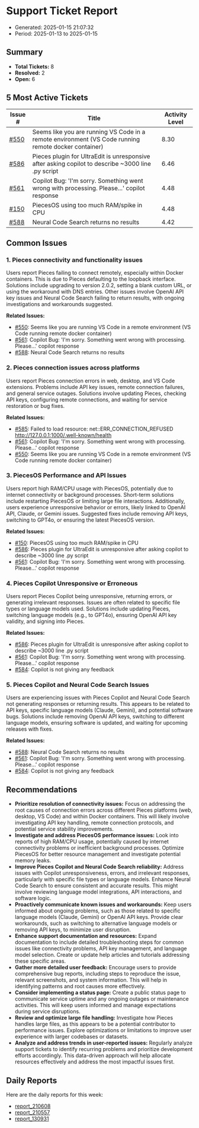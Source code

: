 # Support Ticket Report
- Generated: 2025-01-15 21:07:32
- Period: 2025-01-13 to 2025-01-15

## Summary
- **Total Tickets:** 8
- **Resolved:** 2
- **Open:** 6

## 5 Most Active Tickets
| Issue # | Title | Activity Level |
|---------|-------|----------------|
| [#550](https://github.com/pieces-app/support/issues/550) | Seems like you are running VS Code in a remote environment (VS Code running remote docker container) | 8.30 |
| [#586](https://github.com/pieces-app/support/issues/586) | Pieces plugin for UltraEdit is unresponsive after asking copilot to describe ~3000 line .py script | 6.46 |
| [#561](https://github.com/pieces-app/support/issues/561) | Copilot Bug: 'I'm sorry. Something went wrong with processing. Please...' copilot response | 4.48 |
| [#150](https://github.com/pieces-app/support/issues/150) | PiecesOS using too much RAM/spike in CPU | 4.48 |
| [#588](https://github.com/pieces-app/support/issues/588) | Neural Code Search returns no results | 4.42 |

## Common Issues
### 1. Pieces connectivity and functionality issues
Users report Pieces failing to connect remotely, especially within Docker containers. This is due to Pieces defaulting to the loopback interface. Solutions include upgrading to version 2.0.2, setting a blank custom URL, or using the workaround with DNS entries. Other issues involve OpenAI API key issues and Neural Code Search failing to return results, with ongoing investigations and workarounds suggested.

**Related Issues:**
- [#550](https://github.com/pieces-app/support/issues/550): Seems like you are running VS Code in a remote environment (VS Code running remote docker container)
- [#561](https://github.com/pieces-app/support/issues/561): Copilot Bug: 'I'm sorry. Something went wrong with processing. Please...' copilot response
- [#588](https://github.com/pieces-app/support/issues/588): Neural Code Search returns no results

### 2. Pieces connection issues across platforms
Users report Pieces connection errors in web, desktop, and VS Code extensions. Problems include API key issues, remote connection failures, and general service outages. Solutions involve updating Pieces, checking API keys, configuring remote connections, and waiting for service restoration or bug fixes.

**Related Issues:**
- [#585](https://github.com/pieces-app/support/issues/585): Failed to load resource: net::ERR_CONNECTION_REFUSED     http://127.0.0.1:1000/.well-known/health
- [#561](https://github.com/pieces-app/support/issues/561): Copilot Bug: 'I'm sorry. Something went wrong with processing. Please...' copilot response
- [#550](https://github.com/pieces-app/support/issues/550): Seems like you are running VS Code in a remote environment (VS Code running remote docker container)

### 3. PiecesOS Performance and API Issues
Users report high RAM/CPU usage with PiecesOS, potentially due to internet connectivity or background processes.  Short-term solutions include restarting PiecesOS or limiting large file interactions.  Additionally, users experience unresponsive behavior or errors, likely linked to OpenAI API, Claude, or Gemini issues.  Suggested fixes include removing API keys, switching to GPT4o, or ensuring the latest PiecesOS version.

**Related Issues:**
- [#150](https://github.com/pieces-app/support/issues/150): PiecesOS using too much RAM/spike in CPU
- [#586](https://github.com/pieces-app/support/issues/586): Pieces plugin for UltraEdit is unresponsive after asking copilot to describe ~3000 line .py script
- [#561](https://github.com/pieces-app/support/issues/561): Copilot Bug: 'I'm sorry. Something went wrong with processing. Please...' copilot response

### 4. Pieces Copilot Unresponsive or Erroneous
Users report Pieces Copilot being unresponsive, returning errors, or generating irrelevant responses. Issues are often related to specific file types or language models used. Solutions include updating Pieces, switching language models (e.g., to GPT4o), ensuring OpenAI API key validity, and signing into Pieces.

**Related Issues:**
- [#586](https://github.com/pieces-app/support/issues/586): Pieces plugin for UltraEdit is unresponsive after asking copilot to describe ~3000 line .py script
- [#561](https://github.com/pieces-app/support/issues/561): Copilot Bug: 'I'm sorry. Something went wrong with processing. Please...' copilot response
- [#584](https://github.com/pieces-app/support/issues/584): Copilot is not giving any feedback

### 5. Pieces Copilot and Neural Code Search Issues
Users are experiencing issues with Pieces Copilot and Neural Code Search not generating responses or returning results. This appears to be related to API keys, specific language models (Claude, Gemini), and potential software bugs. Solutions include removing OpenAI API keys, switching to different language models, ensuring software is updated, and waiting for upcoming releases with fixes.

**Related Issues:**
- [#588](https://github.com/pieces-app/support/issues/588): Neural Code Search returns no results
- [#561](https://github.com/pieces-app/support/issues/561): Copilot Bug: 'I'm sorry. Something went wrong with processing. Please...' copilot response
- [#584](https://github.com/pieces-app/support/issues/584): Copilot is not giving any feedback


## Recommendations
- **Prioritize resolution of connectivity issues:** Focus on addressing the root causes of connection errors across different Pieces platforms (web, desktop, VS Code) and within Docker containers. This will likely involve investigating API key handling, remote connection protocols, and potential service stability improvements.
- **Investigate and address PiecesOS performance issues:** Look into reports of high RAM/CPU usage, potentially caused by internet connectivity problems or inefficient background processes. Optimize PiecesOS for better resource management and investigate potential memory leaks.
- **Improve Pieces Copilot and Neural Code Search reliability:** Address issues with Copilot unresponsiveness, errors, and irrelevant responses, particularly with specific file types or language models. Enhance Neural Code Search to ensure consistent and accurate results. This might involve reviewing language model integrations, API interactions, and software logic.
- **Proactively communicate known issues and workarounds:** Keep users informed about ongoing problems, such as those related to specific language models (Claude, Gemini) or OpenAI API keys. Provide clear workarounds, such as switching to alternative language models or removing API keys, to minimize user disruption.
- **Enhance support documentation and resources:** Expand documentation to include detailed troubleshooting steps for common issues like connectivity problems, API key management, and language model selection. Create or update help articles and tutorials addressing these specific areas.
- **Gather more detailed user feedback:** Encourage users to provide comprehensive bug reports, including steps to reproduce the issue, relevant screenshots, and system information. This will help in identifying patterns and root causes more effectively.
- **Consider implementing a status page:** Create a public status page to communicate service uptime and any ongoing outages or maintenance activities. This will keep users informed and manage expectations during service disruptions.
- **Review and optimize large file handling:** Investigate how Pieces handles large files, as this appears to be a potential contributor to performance issues. Explore optimizations or limitations to improve user experience with larger codebases or datasets.
- **Analyze and address trends in user-reported issues:** Regularly analyze support tickets to identify recurring problems and prioritize development efforts accordingly. This data-driven approach will help allocate resources effectively and address the most impactful issues first.

## Daily Reports
Here are the daily reports for this week:

- [report_210608](daily/2025-01-14/report_210608.md)
- [report_210557](daily/2025-01-15/report_210557.md)
- [report_130931](daily/2025-01-15/report_130931.md)
